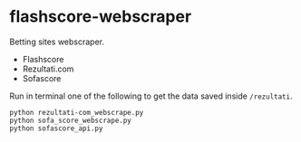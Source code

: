 # flashscore-webscraper

Betting sites webscraper.

* Flashscore
* Rezultati.com
* Sofascore

Run in terminal one of the following to get the data saved inside `/rezultati`.

```
python rezultati-com_webscrape.py
python sofa_score_webscrape.py
python sofascore_api.py
```